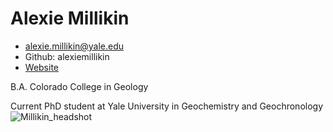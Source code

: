 # Alexie Millikin

* alexie.millikin@yale.edu
* Github: alexiemillikin
* [Website](https://people.earth.yale.edu/profile/alexie-millikin/about)

B.A. Colorado College in Geology

Current PhD student at Yale University in Geochemistry and Geochronology
![Millikin_headshot](alexiemillikin.github.io/img/Millikin_headshot.jpeg)
